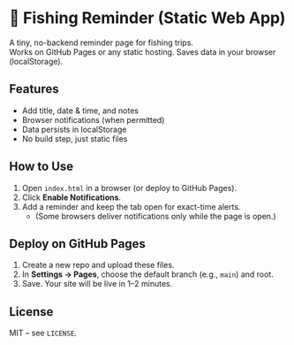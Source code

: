 # 🎣 Fishing Reminder (Static Web App)

A tiny, no-backend reminder page for fishing trips.  
Works on GitHub Pages or any static hosting. Saves data in your browser (localStorage).

## Features
- Add title, date & time, and notes
- Browser notifications (when permitted)
- Data persists in localStorage
- No build step, just static files

## How to Use
1. Open `index.html` in a browser (or deploy to GitHub Pages).
2. Click **Enable Notifications**.
3. Add a reminder and keep the tab open for exact-time alerts.
   - (Some browsers deliver notifications only while the page is open.)

## Deploy on GitHub Pages
1. Create a new repo and upload these files.
2. In **Settings → Pages**, choose the default branch (e.g., `main`) and root.
3. Save. Your site will be live in 1–2 minutes.

## License
MIT – see `LICENSE`.

